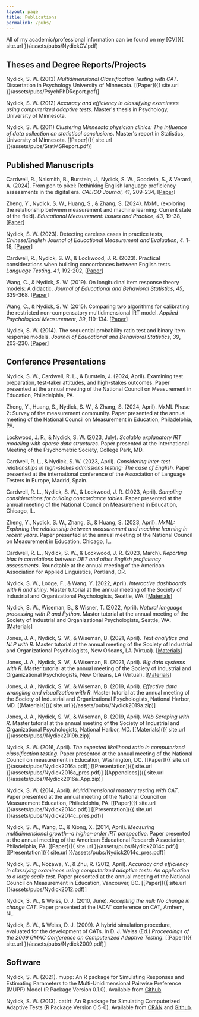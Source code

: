 ```yaml
---
layout: page
title: Publications
permalink: /pubs/
---
```


All of my academic/professional information can be found on my
[CV]({{ site.url }}/assets/pubs/NydickCV.pdf)

## Theses and Degree Reports/Projects

Nydick, S. W. (2013) *Multidimensional Classification Testing with CAT*.
Dissertation in Psychology University of Minnesota.
&#91;[Paper]({{ site.url }}/assets/pubs/PsychPhDReport.pdf)&#93;

Nydick, S. W. (2012) *Accuracy and efficiency in classifying examinees using
computerized adaptive tests*. Master's thesis in Psychology, University of
Minnesota.

Nydick, S. W. (2011) *Clustering Minnesota physician clinics: The influence of
data collection on statistical conclusions*. Master's report in Statistics,
University of Minnesota.
&#91;[Paper]({{ site.url }}/assets/pubs/StatMSReport.pdf)&#93;

## Published Manuscripts

Cardwell, R., Naismith, B., Burstein, J., Nydick, S. W., Goodwin, S., &
Verardi, A. (2024). From pen to pixel: Rethinking English language proficiency
assessments in the digital era. *CALICO Journal*, *41*, 209-234,
&#91;[Paper](https://journal.equinoxpub.com/Calico/article/view/27104/29591)&#93;

Zheng, Y., Nydick, S. W., Huang, S., & Zhang, S. (2024). MxML (exploring the 
relationship between measurement and machine learning: Current state of the field).
*Educational Measurement: Issues and Practice*, *43*, 19-38,
&#91;[Paper](https://onlinelibrary.wiley.com/doi/full/10.1111/emip.12593)&#93;

Nydick, S. W. (2023). Detecting careless cases in practice tests,
*Chinese/English Journal of Educational Measurement and Evaluation*, *4*. 1-18,
&#91;[Paper](https://www.ce-jeme.org/cgi/viewcontent.cgi?article=1047&context=journal)&#93;

Cardwell, R., Nydick, S. W., & Lockwood, J. R. (2023). Practical considerations
when building concordances between English tests. *Language Testing*. *41*, 192-202,
&#91;[Paper](https://journals.sagepub.com/doi/epub/10.1177/02655322231195027)&#93;

Wang, C., & Nydick, S. W. (2019). On longitudinal item response theory models: A
didactic. *Journal of Educational and Behavioral Statistics*, *45*, 339-368.
&#91;[Paper](https://journals.sagepub.com/doi/10.3102/1076998619882026)&#93;

Wang, C., & Nydick, S. W. (2015). Comparing two algorithms for calibrating
the restricted non-compensatory multidimensional IRT model.
*Applied Psychological Measurement*, *39*, 119-134.
&#91;[Paper](https://journals.sagepub.com/doi/abs/10.1177/0146621614545983)&#93;

Nydick, S. W. (2014). The sequential probability ratio test and binary item
response models. *Journal of Educational and Behavioral Statistics*, *39*, 203-230.
&#91;[Paper](https://journals.sagepub.com/doi/abs/10.3102/1076998614524824)&#93;

## Conference Presentations

Nydick, S. W., Cardwell, R. L., & Burstein, J. (2024, April). Examining test
preparation, test-taker attitudes, and high-stakes outcomes. Paper presented
at the annual meeting of the National Council on Measurement in Education,
Philadelphia, PA.

Zheng, Y., Huang, S., Nydick, S. W., & Zhang, S. (2024, April). MxML Phase 2: 
Survey of the measurement community. Paper presented at the annual meeting of the
National Council on Measurement in Education, Philadelphia, PA.
        
Lockwood, J. R., & Nydick, S. W. (2023, July). *Scalable explanatory IRT modeling
with sparse data structures*. Paper presented at the International Meeting of the
Psychometric Society, College Park, MD.
        
Cardwell, R. L., & Nydick, S. W. (2023, April). *Considering inter-test relationships
in high-stakes admissions testing: The case of English.* Paper presented at the
international conference of the Association of Language Testers in Europe, Madrid,
Spain.
        
Cardwell, R. L., Nydick, S. W., & Lockwood, J. R. (2023, April). *Sampling
considerations for building concordance tables*. Paper presented at the annual
meeting of the National Council on Measurement in Education, Chicago, IL.
        
Zheng, Y., Nydick, S. W., Zhang, S., & Huang, S. (2023, April). *MxML: Exploring
the relationship between measurement and machine learning in recent years*. Paper
presented at the annual meeting of the National Council on Measurement in Education,
Chicago, IL.
        
Cardwell, R. L., Nydick, S. W., & Lockwood, J. R. (2023, March). *Reporting bias
in correlations between DET and other English proficiency assessments*. Roundtable
at the annual meeting of the American Association for Applied Linguistics,
Portland, OR.

Nydick, S. W., Lodge, F., & Wang, Y. (2022, April). *Interactive dashboards with
R and shiny*. Master tutorial at the annual meeting of the Society of Industrial
and Organizational Psychologists, Seattle, WA.
&#91;[Materials](https://github.com/swnydick/siop-2022-interactive-shiny)&#93;

Nydick, S. W., Wiseman, B., & Wisner, T. (2022, April). *Natural language
processing with R and Python*. Master tutorial at the annual meeting of the
Society of Industrial and Organizational Psychologists, Seattle, WA.
&#91;[Materials](https://github.com/swnydick/siop-2022-nlp-r-python)&#93;

Jones, J. A., Nydick, S. W., & Wiseman, B. (2021, April). *Text analytics and NLP
with R*. Master tutorial at the annual meeting of the Society of Industrial and
Organizational Psychologists, New Orleans, LA (Virtual).
&#91;[Materials](https://github.com/swnydick/siop-2020-text-mining-and-nlp)&#93;
        
Jones, J. A., Nydick, S. W., & Wiseman, B. (2021, April). *Big data systems with R*.
Master tutorial at the annual meeting of the Society of Industrial and Organizational
Psychologists, New Orleans, LA (Virtual).
&#91;[Materials](https://github.com/swnydick/siop-2020-big-data-systems)&#93;

Jones, J. A., Nydick, S. W., & Wiseman, B. (2019, April). *Effective data wrangling
and visualization with R*. Master tutorial at the annual meeting of the Society of
Industrial and Organizational Psychologists, National Harbor, MD.
&#91;[Materials]({{ site.url }}/assets/pubs//Nydick2019a.zip)&#93;

Jones, J. A., Nydick, S. W., & Wiseman, B. (2019, April).  *Web Scraping with R*.
Master tutorial at the annual meeting of the Society of Industrial and Organizational
Psychologists, National Harbor, MD.
&#91;[Materials]({{ site.url }}/assets/pubs//Nydick2019b.zip)&#93;

Nydick, S. W. (2016, April). *The expected likelihood ratio in computerized
classification testing*. Paper presented at the annual meeting of the National
Council on measurement in Education, Washington, DC.
&#91;[Paper]({{ site.url }}/assets/pubs/Nydick2016a.pdf)&#93;
&#91;[Presentation]({{ site.url }}/assets/pubs/Nydick2016a_pres.pdf)&#93;
&#91;[Appendices]({{ site.url }}/assets/pubs//Nydick2016a_App.zip)&#93;

Nydick, S. W. (2014, April). *Multidimensional mastery testing with CAT*.
Paper presented at the annual meeting of the National Council on Measurement
Education, Philadelphia, PA.
&#91;[Paper]({{ site.url }}/assets/pubs/Nydick2014c.pdf)&#93;
&#91;[Presentation]({{ site.url }}/assets/pubs/Nydick2014c_pres.pdf)&#93;

Nydick, S. W., Wang, C., & Xiong, X. (2014, April). *Measuring multidimensional
growth--a higher-order IRT perspective*. Paper presented at the annual meeting of
the American Educational Research Association, Philadelphia, PA.
&#91;[Paper]({{ site.url }}/assets/pubs/Nydick2014c.pdf)&#93;
&#91;[Presentation]({{ site.url }}/assets/pubs/Nydick2014c_pres.pdf)&#93;

Nydick, S. W., Nozawa, Y., & Zhu, R. (2012, April). *Accuracy and efficiency
in classiying examinees using computerized adaptive tests: An application to a
large scale test*. Paper presented at the annual meeting of the National Council
on Measurement in Education, Vancouver, BC.
&#91;[Paper]({{ site.url }}/assets/pubs/Nydick2012.pdf)&#93;

Nydick, S. W., & Weiss, D. J. (2010, June). *Accepting the null: No change in
change CAT*. Paper presented at the IACAT conference on CAT, Arnhem, NL.

Nydick, S. W., & Weiss, D. J. (2009). A hybrid simulation procedure, evaluated
for the development of CATs. In D. J. Weiss (Ed.) *Proceedings of the 2009
GMAC Conference on Computerized Adaptive Testing*.
&#91;[Paper]({{ site.url }}/assets/pubs/Nydick2009.pdf)&#93;

## Software
        
Nydick, S. W. (2021). mupp: An R package for Simulating Responses and Estimating
Parameters to the Multi-Unidimensional Pairwise Preference (MUPP) Model
(R Package Version 0.1.0). Available from
[Github](https://github.com/swnydick/mupp)

Nydick, S. W. (2013). catIrt: An R package for Simulating Computerized Adaptive
Tests (R Package Version 0.5-0). Available from
[CRAN](http://CRAN.R-project.org/package=catIrt) and
[Github](https://github.com/swnydick/catIrt).
